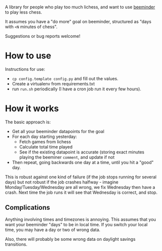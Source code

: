 A library for people who play too much lichess, and want to use [beeminder](https://www.beeminder.com/) to play less chess.

It assumes you have a "do more" goal on beeminder, structured as "days with `<N` minutes of chess".

Suggestions or bug reports welcome!

# How to use

Instructions for use:
* `cp config.template config.py` and fill out the values.
* Create a virtualenv from requirements.txt
* run `run.sh` periodically (I have a cron job run it every few hours).

# How it works

The basic approach is:
* Get all your beeminder datapoints for the goal
* For each day starting yesterday:
  * Fetch games from lichess
  * Calculate total time played
  * See if the existing datapoint is accurate (storing exact minutes playing the beeminer `comment`, and update if not
* Then repeat, going backwards one day at a time, until you hit a "good" day.

This is robust against one kind of failure (if the job stops running for several days) but not robust if the job crashes halfway - imagine Monday/Tuesday/Wednesday are all wrong, we fix Wednesday then have a crash. Next time the job runs it will see that Wednesday is correct, and stop.

## Complications 

Anything involving times and timezones is annoying. This assumes that you want your beeminder "days" to be in local time. If you switch your local time, you may have a day or two of wrong data.

Also, there will probably be some wrong data on daylight savings transitions.
